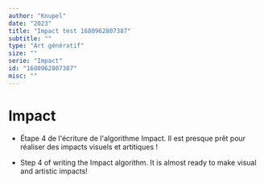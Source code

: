 ```yaml
---
author: "Knupel"
date: "2023"
title: "Impact test 1680962807387"
subtitle: ""
type: "Art génératif"
size: ""
serie: "Impact"
id: "1680962807387"
misc: ""
---
```

# Impact

- Étape 4 de l'écriture de l'algorithme Impact. Il est presque prêt pour réaliser des impacts visuels et artitiques !

- Step 4 of writing the Impact algorithm. It is almost ready to make visual and artistic impacts!


